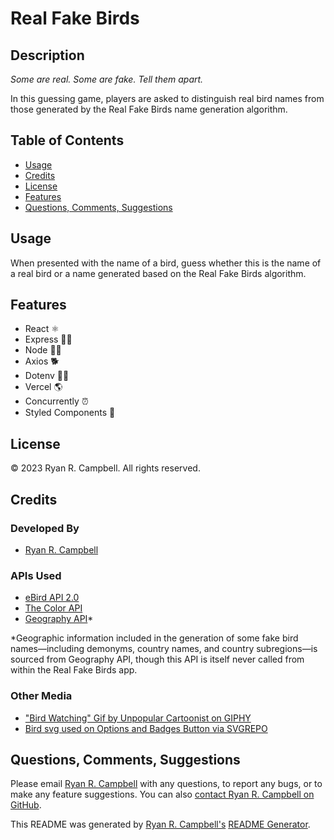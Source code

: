 # Real Fake Birds

## Description
*Some are real. Some are fake. Tell them apart.*

In this guessing game, players are asked to distinguish real bird names from those generated by the Real Fake Birds name generation algorithm.

## Table of Contents
- [Usage](#usage)
- [Credits](#credits)
- [License](#license)
- [Features](#features)
- [Questions, Comments, Suggestions](#questions-comments-suggestions)


## Usage
When presented with the name of a bird, guess whether this is the name of a real bird or a name generated based on the Real Fake Birds algorithm.

 ## Features
 - React ⚛️
 - Express 🏃‍♂️
 - Node 👨‍💻
 - Axios 🐕
 - Dotenv 🕵️‍♂️
 - Vercel 🌎
 - Concurrently ⏰
 - Styled Components 💅

## License
© 2023 Ryan R. Campbell. All rights reserved.

## Credits
### Developed By
- [Ryan R. Campbell](https://www.github.com/rrcampbell-exe/)

### APIs Used
- [eBird API 2.0](https://documenter.getpostman.com/view/664302/S1ENwy59)
- [The Color API](https://www.thecolorapi.com)
- [Geography API](https://apilayer.com/marketplace/geo-api)*

*Geographic information included in the generation of some fake bird names—including demonyms, country names, and country subregions—is sourced from Geography API, though this API is itself never called from within the Real Fake Birds app.

### Other Media
- ["Bird Watching" Gif by Unpopular Cartoonist on GIPHY](https://giphy.com/unpopularcartoonist)
- [Bird svg used on Options and Badges Button via SVGREPO](https://www.svgrepo.com/)

## Questions, Comments, Suggestions
Please email [Ryan R. Campbell](mailto:campbell.ryan.r@gmail.com) with any questions, to report any bugs, or to make any feature suggestions. You can also [contact Ryan R. Campbell on GitHub](https://www.github.com/rrcampbell-exe/).

This README was generated by [Ryan R. Campbell's](https://www.github.com/rrcampbell-exe/) [README Generator](https://github.com/rrcampbell-exe/readme-generator).